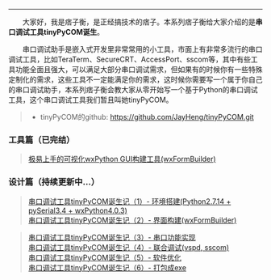 ----

　　大家好，我是痞子衡，是正经搞技术的痞子。本系列痞子衡给大家介绍的是**串口调试工具tinyPyCOM诞生**。  

　　串口调试助手是嵌入式开发里非常常用的小工具，市面上有非常多流行的串口调试工具，比如TeraTerm、SecureCRT、AccessPort、sscom等，其中有些工具功能全面且强大，可以满足大部分串口调试需求，但如果有的时候你有一些特殊定制化的需求，这些工具不一定能满足你的需求，这时候你需要写一个属于你自己的串口调试助手，本系列痞子衡会教大家从零开始写一个基于Python的串口调试工具，这个串口调试工具我们暂且叫她tinyPyCOM。  

> * tinyPyCOM的github: https://github.com/JayHeng/tinyPyCOM.git  

### 工具篇（已完结）
> [极易上手的可视化wxPython GUI构建工具(wxFormBuilder)](http://www.cnblogs.com/henjay724/p/9426966.html)

### 设计篇（持续更新中...）
> [串口调试工具tinyPyCOM诞生记（1）- 环境搭建(Python2.7.14 + pySerial3.4 + wxPython4.0.3)](http://www.cnblogs.com/henjay724/p/9416049.html)  
> [串口调试工具tinyPyCOM诞生记（2）- 界面构建(wxFormBuilder)](http://www.cnblogs.com/henjay724/p/9430234.html)  

> [串口调试工具tinyPyCOM诞生记（3）- 串口功能实现]()  
> [串口调试工具tinyPyCOM诞生记（4）- 联合调试(vspd, sscom)]()  
> [串口调试工具tinyPyCOM诞生记（5）- 软件优化]()  
> [串口调试工具tinyPyCOM诞生记（6）- 打包成exe]()  
